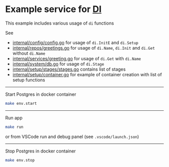 # Example service for [DI](https://github.com/sabahtalateh/di)

This example includes various usage of `di` functions

See 
- [internal/config/config.go](https://github.com/sabahtalateh/diexample/blob/main/internal/config/config.go) for usage of `di.InitE` and `di.Setup`
- [internal/repos/greetings.go](https://github.com/sabahtalateh/diexample/blob/main/internal/repos/greetings.go) for usage of `di.Name`, `di.Init` and `di.Get` without `di.Name`
- [internal/services/greeting.go](https://github.com/sabahtalateh/diexample/blob/main/internal/services/greeting.go) for usage of `di.Get` with `di.Name`
- [internal/system/db.go](https://github.com/sabahtalateh/diexample/blob/main/internal/system/db.go) for usage of `di.Stage`
- [internal/setup/stages/stages.go](https://github.com/sabahtalateh/diexample/blob/main/internal/setup/stages/stages.go) contains list of stages
- [internal/setup/container.go](https://github.com/sabahtalateh/diexample/blob/main/internal/setup/container.go) for example of container creation with list of setup functions

---

Start Postgres in docker container
```sh
make env.start
```

---

Run app
```sh
make run
```
or from VSCode run and debug panel (see `.vscode/launch.json`)

---

Stop Postgres in docker container
```sh
make env.stop
```


